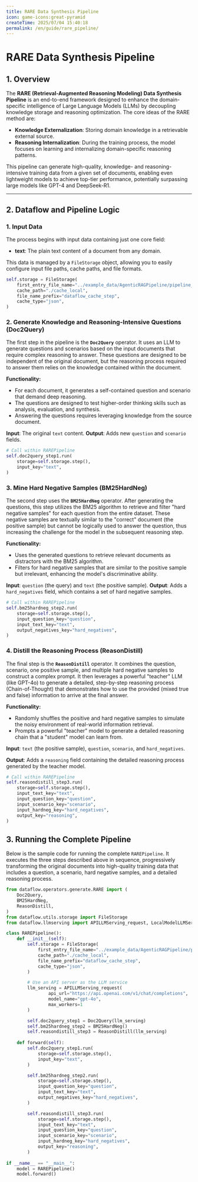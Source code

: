 ```yaml
---
title: RARE Data Synthesis Pipeline
icon: game-icons:great-pyramid
createTime: 2025/07/04 15:40:18
permalink: /en/guide/rare_pipeline/
---
```


# RARE Data Synthesis Pipeline

## 1\. Overview

The **RARE (Retrieval-Augmented Reasoning Modeling) Data Synthesis Pipeline** is an end-to-end framework designed to enhance the domain-specific intelligence of Large Language Models (LLMs) by decoupling knowledge storage and reasoning optimization. The core ideas of the RARE method are:

  - **Knowledge Externalization**: Storing domain knowledge in a retrievable external source.
  - **Reasoning Internalization**: During the training process, the model focuses on learning and internalizing domain-specific reasoning patterns.

This pipeline can generate high-quality, knowledge- and reasoning-intensive training data from a given set of documents, enabling even lightweight models to achieve top-tier performance, potentially surpassing large models like GPT-4 and DeepSeek-R1.

-----

## 2\. Dataflow and Pipeline Logic

### 1\. Input Data

The process begins with input data containing just one core field:

  * **text**: The plain text content of a document from any domain.

This data is managed by a `FileStorage` object, allowing you to easily configure input file paths, cache paths, and file formats.

```python
self.storage = FileStorage(
    first_entry_file_name="../example_data/AgenticRAGPipeline/pipeline_small_chunk.json",
    cache_path="./cache_local",
    file_name_prefix="dataflow_cache_step",
    cache_type="json",
)
```

### 2\. Generate Knowledge and Reasoning-Intensive Questions (Doc2Query)

The first step in the pipeline is the **`Doc2Query`** operator. It uses an LLM to generate questions and scenarios based on the input documents that require complex reasoning to answer. These questions are designed to be independent of the original document, but the reasoning process required to answer them relies on the knowledge contained within the document.

**Functionality:**

  - For each document, it generates a self-contained question and scenario that demand deep reasoning.
  - The questions are designed to test higher-order thinking skills such as analysis, evaluation, and synthesis.
  - Answering the questions requires leveraging knowledge from the source document.

**Input**: The original `text` content. **Output**: Adds new `question` and `scenario` fields.

```python
# Call within RAREPipeline
self.doc2query_step1.run(
    storage=self.storage.step(),
    input_key="text",
)
```

### 3\. Mine Hard Negative Samples (BM25HardNeg)

The second step uses the **`BM25HardNeg`** operator. After generating the questions, this step utilizes the BM25 algorithm to retrieve and filter "hard negative samples" for each question from the entire dataset. These negative samples are textually similar to the "correct" document (the positive sample) but cannot be logically used to answer the question, thus increasing the challenge for the model in the subsequent reasoning step.

**Functionality:**

  - Uses the generated questions to retrieve relevant documents as distractors with the BM25 algorithm.
  - Filters for hard negative samples that are similar to the positive sample but irrelevant, enhancing the model's discriminative ability.

**Input**: `question` (the query) and `text` (the positive sample). **Output**: Adds a `hard_negatives` field, which contains a set of hard negative samples.

```python
# Call within RAREPipeline
self.bm25hardneg_step2.run(
    storage=self.storage.step(),
    input_question_key="question",
    input_text_key="text",
    output_negatives_key="hard_negatives",
)
```

### 4\. Distill the Reasoning Process (ReasonDistill)

The final step is the **`ReasonDistill`** operator. It combines the question, scenario, one positive sample, and multiple hard negative samples to construct a complex prompt. It then leverages a powerful "teacher" LLM (like GPT-4o) to generate a detailed, step-by-step reasoning process (Chain-of-Thought) that demonstrates how to use the provided (mixed true and false) information to arrive at the final answer.

**Functionality:**

  - Randomly shuffles the positive and hard negative samples to simulate the noisy environment of real-world information retrieval.
  - Prompts a powerful "teacher" model to generate a detailed reasoning chain that a "student" model can learn from.

**Input**: `text` (the positive sample), `question`, `scenario`, and `hard_negatives`.

**Output**: Adds a `reasoning` field containing the detailed reasoning process generated by the teacher model.

```python
# Call within RAREPipeline
self.reasondistill_step3.run(
    storage=self.storage.step(),
    input_text_key="text",
    input_question_key="question",
    input_scenario_key="scenario",
    input_hardneg_key="hard_negatives",
    output_key="reasoning",
)
```

## 3\. Running the Complete Pipeline

Below is the sample code for running the complete `RAREPipeline`. It executes the three steps described above in sequence, progressively transforming the original documents into high-quality training data that includes a question, a scenario, hard negative samples, and a detailed reasoning process.

```python
from dataflow.operators.generate.RARE import (
    Doc2Query,
    BM25HardNeg,
    ReasonDistill,
)
from dataflow.utils.storage import FileStorage
from dataflow.llmserving import APILLMServing_request, LocalModelLLMServing

class RAREPipeline():
    def __init__(self):
        self.storage = FileStorage(
            first_entry_file_name="../example_data/AgenticRAGPipeline/pipeline_small_chunk.json",
            cache_path="./cache_local",
            file_name_prefix="dataflow_cache_step",
            cache_type="json",
        )

        # Use an API server as the LLM service
        llm_serving = APILLMServing_request(
                api_url="https://api.openai.com/v1/chat/completions",
                model_name="gpt-4o",
                max_workers=1
        )

        self.doc2query_step1 = Doc2Query(llm_serving)
        self.bm25hardneg_step2 = BM25HardNeg()
        self.reasondistill_step3 = ReasonDistill(llm_serving)
        
    def forward(self):
        self.doc2query_step1.run(
            storage=self.storage.step(),
            input_key="text",
        )

        self.bm25hardneg_step2.run(
            storage=self.storage.step(),
            input_question_key="question",
            input_text_key="text",
            output_negatives_key="hard_negatives",
        )

        self.reasondistill_step3.run(
            storage=self.storage.step(),
            input_text_key="text",
            input_question_key="question",
            input_scenario_key="scenario",
            input_hardneg_key="hard_negatives",
            output_key="reasoning",
        )
        
if __name__ == "__main__":
    model = RAREPipeline()
    model.forward()
```